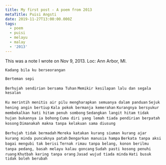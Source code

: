 ```yaml
---
title: My first post - A poem from 2013
metaTitle: Puisi Angsti
date: 2019-11-27T13:00:00.000Z
tags:
  - poem
  - puisi
  - melayu
  - malay
  - '2013'
---
```

This was a note I wrote on Nov 9, 2013. Loc:  Ann Arbor, MI.

`Kadang bila ku berseorangan`


`Berteman sepi`


`Berhujah sendirian bersama Tuhan`
`Memikir kesilapan lalu dan segala kesalan`

`Ku merintih menitis air pilu mengharapkan semuanya dalam panduan`
`Sejuk hening angin bertiup`
`Kala pokok bermanja kemerahan`
`Kurangnya bersyukur membekalkan hati hitam penuh sombong`
`Sedangkan langit hitam tidak hujan bukannya ia bohong`
`Cuma diri yang lemah tiada pendirian berpatah kosong`
`Dimanakah makna tanpa kelakuan sama diusung`

`Berhujah tidak bermadah`
`Mereka katakan kurang siuman kurang ajar kurang minda puncaknya patah`
`Dengarkan manusia hampa`
`Berkata tanpa aksi bagai mengubi tak berisi`
`Ternak rimau tanpa belang, konon berilmu tanpa pedang, basah melayu kalau goncang`
`Sudah pasti kosong penuhi ruang`
`Khutbah kering tanpa orang`
`Jasad wujud tiada minda`
`Hati busuk tidak boleh berubah`
